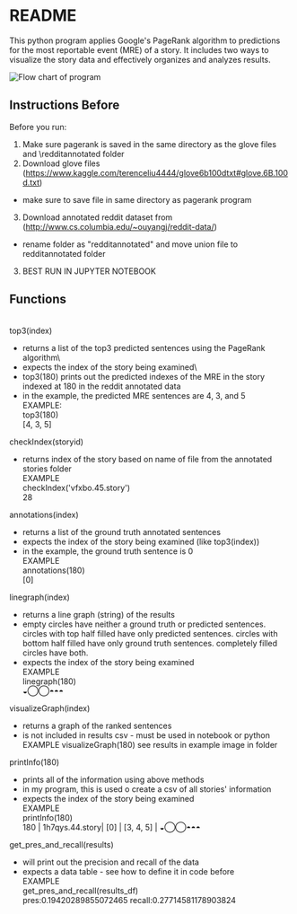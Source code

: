 # README

This python program applies Google's PageRank algorithm to predictions for the most reportable event (MRE) of a story. It includes two ways to visualize the story data and effectively organizes and analyzes results.

![Flow chart of program](diagram.png)

## Instructions Before

Before you run:
1. Make sure pagerank is saved in the same directory as the glove files and \redditannotated folder
2. Download glove files (https://www.kaggle.com/terenceliu4444/glove6b100dtxt#glove.6B.100d.txt)
  - make sure to save file in same directory as pagerank program
3. Download annotated reddit dataset from (http://www.cs.columbia.edu/~ouyangj/reddit-data/)
  - rename folder as "redditannotated" and move union file to redditannotated folder
3. BEST RUN IN JUPYTER NOTEBOOK

## Functions
\
top3(index)
- returns a list of the top3 predicted sentences using the PageRank algorithm\
- expects the index of the story being examined\
- top3(180) prints out the predicted indexes of the MRE in the story indexed at 180 in the reddit annotated data
- in the example, the predicted MRE sentences are 4, 3, and 5\
EXAMPLE:\
top3(180)\
[4, 3, 5]

checkIndex(storyid)
- returns index of the story based on name of file from the annotated stories folder\
EXAMPLE\
checkIndex('vfxbo.45.story')\
28

annotations(index)
- returns a list of the ground truth annotated sentences
- expects the index of the story being examined (like top3(index))
- in the example, the ground truth sentence is 0\
EXAMPLE\
annotations(180)\
[0]

linegraph(index)
- returns a line graph (string) of the results
- empty circles have neither a ground truth or predicted sentences. circles with top half filled have only predicted sentences. circles with bottom half filled have only ground truth sentences. completely filled circles have both.
- expects the index of the story being examined\
EXAMPLE\
linegraph(180)\
◒◯◯◓◓◓

visualizeGraph(index)
- returns a graph of the ranked sentences
- is not included in results csv - must be used in notebook or python\
EXAMPLE
visualizeGraph(180)
see results in example image in folder

printInfo(180)
- prints all of the information using above methods
- in my program, this is used o create a csv of all stories' information
- expects the index of the story being examined\
EXAMPLE\
printInfo(180)\
180 | 1h7qys.44.story|  [0] |  [3, 4, 5]  | ◒◯◯◓◓◓

get_pres_and_recall(results)
- will print out the precision and recall of the data
- expects a data table - see how to define it in code before\
EXAMPLE\
get_pres_and_recall(results_df)\
pres:0.19420289855072465 recall:0.27714581178903824
